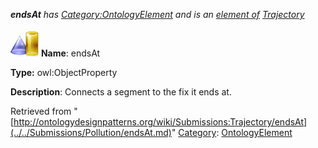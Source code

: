 ___endsAt__ has [Category:OntologyElement](../../Category/OntologyElement.md "Category:OntologyElement") and is an [element of](../../Property/ElementOf.md "Property:ElementOf") [Trajectory](../../Submissions/Trajectory.md "Submissions:Trajectory")_


  




[![ObjectProperty](../../images/thumb/c/c3/ObjectProperty.gif/45px-ObjectProperty.gif)](../../Image/ObjectProperty.gif.md "ObjectProperty")
__Name__: endsAt 


__Type:__ owl:ObjectProperty 


__Description__: Connects a segment to the fix it ends at. 





Retrieved from "[http://ontologydesignpatterns.org/wiki/Submissions:Trajectory/endsAt](../../Submissions/Pollution/endsAt.md)"
 [Category](http://ontologydesignpatterns.org/wiki/Special:Categories "Special:Categories"): [OntologyElement](../../Category/OntologyElement.md "Category:OntologyElement")